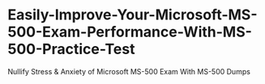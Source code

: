 # Easily-Improve-Your-Microsoft-MS-500-Exam-Performance-With-MS-500-Practice-Test
Nullify Stress &amp; Anxiety of Microsoft MS-500 Exam With MS-500 Dumps
